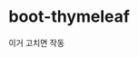 # boot-thymeleaf
<form th:object="${user}" 
                     th:action="@{'/users/{id}'(id=${user.id})}" 
                        th:method="put">
이거 고치면 작동
